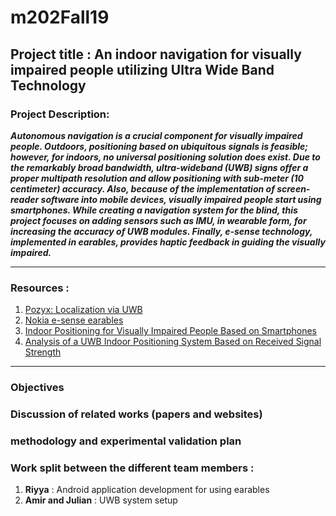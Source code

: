 # m202Fall19

## Project title : An indoor navigation for visually impaired people utilizing Ultra Wide Band Technology 

### Project Description: 
***Autonomous navigation is a crucial component for visually impaired people. Outdoors, positioning based on ubiquitous signals is feasible; however, for indoors, no universal positioning solution does exist. Due to the remarkably broad bandwidth, ultra-wideband (UWB) signs offer a proper multipath resolution and allow positioning with sub-meter (10 centimeter) accuracy. 
Also, because of the implementation of screen-reader software into mobile devices, visually impaired people start using smartphones. While creating a navigation system for the blind, this project focuses on adding sensors such as IMU, in wearable form, for increasing the accuracy of UWB modules. Finally, e-sense technology, implemented in earables, provides haptic feedback in guiding the visually impaired.*** 

---

### Resources : 
1. [Pozyx: Localization via UWB](https://www.pozyx.io)
2. [Nokia e-sense earables ](http://www.esense.io)
3. [Indoor Positioning for Visually Impaired People Based on Smartphones](https://link.springer.com/chapter/10.1007/978-3-319-08596-8_68) 
4. [Analysis of a UWB Indoor Positioning System Based on Received Signal Strength](https://www.researchgate.net/profile/Klaus_Witrisal/publication/224699315_Analysis_of_a_UWB_Indoor_Positioning_System_Based_on_Received_Signal_Strength/links/5714ad0508aeff315ba36700.pdf)

---
### Objectives 
### Discussion of related works (papers and websites)
### methodology and experimental validation plan
### Work split between the different team members :
1. **Riyya** : Android application development for using earables
2. **Amir and Julian** : UWB system setup
